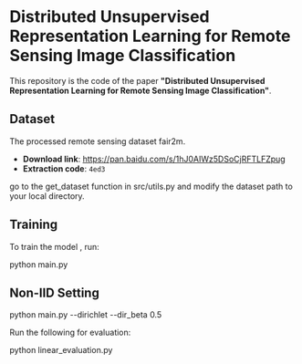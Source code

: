 # Distributed Unsupervised Representation Learning for Remote Sensing Image Classification

This repository is the code of the paper **"**Distributed Unsupervised Representation Learning for Remote Sensing Image Classification**"**.

## Dataset

The processed remote sensing dataset fair2m.

*   &#x20;**Download link**: <https://pan.baidu.com/s/1hJ0AIWz5DSoCjRFTLFZpug>
*   &#x20;**Extraction code**: `4ed3 `

go to the get\_dataset function in src/utils.py and modify the dataset path to your local directory.

## Training

To train the model , run:

python main.py

## Non-IID Setting

python main.py --dirichlet --dir\_beta 0.5

Run the following for evaluation:

python linear\_evaluation.py
